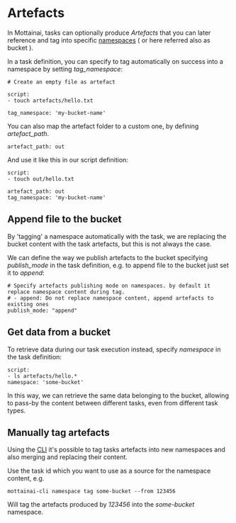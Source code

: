 # Artefacts

In Mottainai, tasks can optionally produce *Artefacts* that you can later reference and tag into specific [namespaces](namespace.md) ( or here referred also as bucket ).

In a task definition, you can specify to tag automatically on success into a namespace by setting *tag_namespace*:

```
# Create an empty file as artefact

script:
- touch artefacts/hello.txt

tag_namespace: 'my-bucket-name'
```

You can also map the artefact folder to a custom one, by defining *artefact_path*.

```
artefact_path: out
```

And use it like this in our script definition:

```
script:
- touch out/hello.txt

artefact_path: out
tag_namespace: 'my-bucket-name'
```

## Append file to the bucket

By 'tagging' a namespace automatically with the task, we are replacing the bucket content with the task artefacts, but this is not always the case.

We can define the way we publish artefacts to the bucket specifying *publish_mode* in the task definition, e.g. to append file to the bucket just set it to *append*:

```
# Specify artefacts publishing mode on namespaces. by default it replace namespace content during tag. 
# - append: Do not replace namespace content, append artefacts to existing ones 
publish_mode: "append"
```

## Get data from a bucket

To retrieve data during our task execution instead, specify *namespace* in the task definition:

```
script:
- ls artefacts/hello.*
namespace: 'some-bucket'
```

In this way, we can retrieve the same data belonging to the bucket, allowing to pass-by the content between different tasks, even from different task types.

## Manually tag artefacts

Using the [CLI](cli.md) it's possible to tag tasks artefacts into new namespaces and also merging and replacing their content.

Use the task id which you want to use as a source for the namespace content, e.g. 

```
mottainai-cli namespace tag some-bucket --from 123456
```

Will tag the artefacts produced by *123456* into the *some-bucket* namespace.





